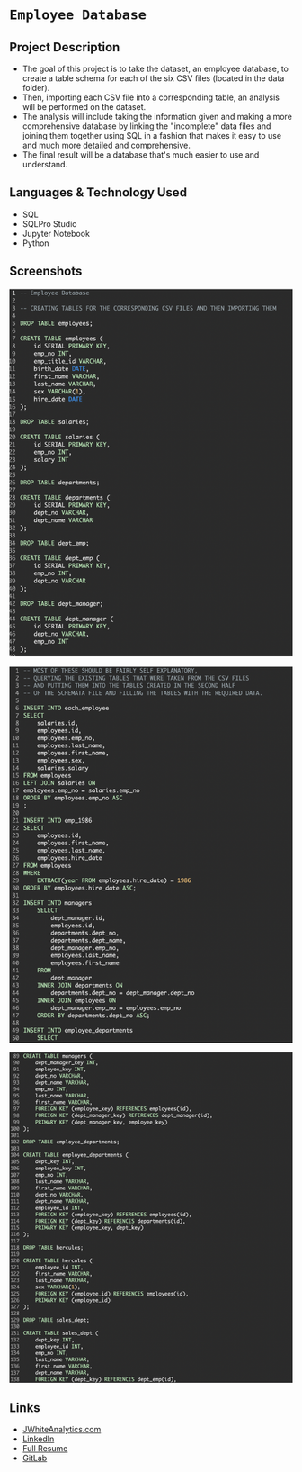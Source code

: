 # `Employee Database`

## Project Description

-  The goal of this project is to take the dataset, an employee database, to create a table schema for each of the six CSV files (located in the data folder).
- Then, importing each CSV file into a corresponding table, an analysis will be performed on the dataset.
- The analysis will include taking the information given and making a more comprehensive database by linking the "incomplete" data files and joining them together using SQL in a fashion that makes it easy to use and much more detailed and comprehensive.
- The final result will be a database that's much easier to use and understand.


## Languages & Technology Used

- SQL
- SQLPro Studio
- Jupyter Notebook
- Python

## Screenshots
![image](/Images/screenshot1.png)

![image](/Images/screenshot2.png)

![image](/Images/screenshot3.png)

## Links
- [JWhiteAnalytics.com](https://jwhiteanalytics.com)
- [LinkedIn](https://www.linkedin.com/in/jimmywhite1987)
- [Full Resume](https://jwhiteanalytics.com/JWhite%20Resume.pdf)
- [GitLab](https://gitlab.com/jimmywhite1987)
